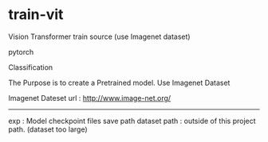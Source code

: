 # train-vit
Vision Transformer train source (use Imagenet dataset)

pytorch

Classification

The Purpose is to create a Pretrained model. Use Imagenet Dataset

Imagenet Dateset url : http://www.image-net.org/

-----------------------------------------------------------------------------------------------------------------------------------------------------------------------------------

exp : Model checkpoint files save path
dataset path : outside of this project path. (dataset too large)
